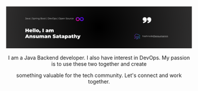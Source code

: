 ![profile.png](https://github.com/ansuman-satapathy/ansuman-satapathy/blob/main/assets/profile.png)


<div align="center">

I am a Java Backend developer. I also have interest in DevOps. My passion is to use these two together and create
</div>

<div align="center">

something valuable for the tech community. Let's connect and work together.

</div>





